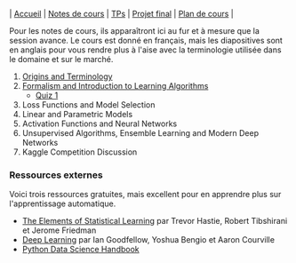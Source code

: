 | [Accueil](index.md) | [Notes de cours](notes-de-cours.md) | [TPs](travaux-pratiques.md) | [Projet final](projet-final.md) | [Plan de cours](plan-de-cours.md) |

Pour les notes de cours, ils apparaîtront ici au fur et à mesure que la session avance. Le cours est donné en français, mais les diapositives sont en anglais pour vous rendre plus à l'aise avec la terminologie utilisée dans le domaine et sur le marché.

1. [Origins and Terminology](https://docs.google.com/presentation/d/12gthsJZ8F9tdSkSy_FLcUlCSquvNsA0E8joL_ok0ufw/edit?usp=sharing)
2. [Formalism and Introduction to Learning Algorithms](https://docs.google.com/presentation/d/1lrUgPV3Mbb97T8QS4wSbKKHYSkFlWBi1Z5hJS6KY4tg/edit?usp=sharing)
    * [Quiz 1](https://docs.google.com/forms/d/e/1FAIpQLSdkb1M3huKLVti0nJwn5WfW437MsfGFEuf6qWUhgTUpxChL-w/viewform)
3. Loss Functions and Model Selection
4. Linear and Parametric Models
5. Activation Functions and Neural Networks
6. Unsupervised Algorithms, Ensemble Learning and Modern Deep Networks
7. Kaggle Competition Discussion

### Ressources externes
Voici trois ressources gratuites, mais excellent pour en apprendre plus sur l'apprentissage automatique.
- <a href="https://web.stanford.edu/~hastie/Papers/ESLII.pdf" target="_blank" rel="noopener noreferer">The Elements of Statistical Learning</a> par Trevor Hastie, Robert Tibshirani et Jerome Friedman
- <a href="https://www.deeplearningbook.org/" target="_blank" rel="noopener noreferer">Deep Learning</a> par Ian Goodfellow, Yoshua Bengio et Aaron Courville
- <a href="https://github.com/jakevdp/PythonDataScienceHandbook" target="_blank" rel="noopener noreferer">Python Data Science Handbook</a> 
